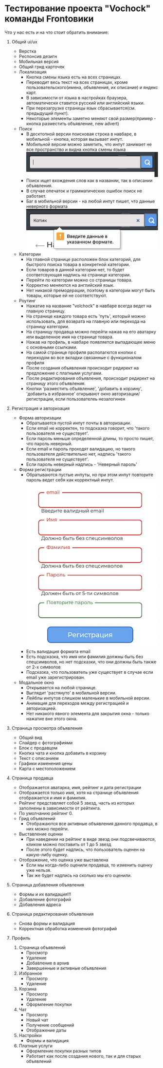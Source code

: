 # Тестирование проекта "Vochock" команды Frontoвики

Что у нас есть и на что стоит обратить внимание:

1. Общий ui/ux 
    * Верстка
    * Респонсив дезигн
    * Мобильная версия
    * Общий грид карточек
    * Локализация
        - Кнопка смены языка есть на всех страницах.
        - Переводит весь текст на всех страницах, кроме пользовательского(имена, объявления, их описание) и яндекс карт.
        - В зависимости от языка в настройках браузера, автоматически ставится русский или английский языки.
        - При перезагрузке страницы язык сбрасывается(см. предыдущий пункт).
        - Некоторые элементы заметно меняют свой размер(пример - кнопка разместить объявление, new advert)
    * Поиск
        - В десктопной версии поисковая строка в навбаре, в мобильной - кнопка, которая вызывает инпут.
        - Мобильной версии можно заметить, что инпут занимает не все пространство и видна кнопка смены языка ![фото](./img/mobileSearch.png)
        - Поиск ищет вхождения слов как в названии, так в описании объявления.
        - В случае опечаток и грамматических ошибок поиск не работает.
        - Баг в мобильной версии - на любой инпут пишет, что данные неверного формата ![баг поиска](./img/searchBug.png)
    * Категории
        - На главной странице расположен блок категорий, для быстрого поиска товара в конкретной категории.
        - Если товаров в данной категории нет, то будет соответсвующая надпись на странице категории.
        - Перейти по категории можно со страницы товара.
        - Корректно меняются на английский язык.
        - Нет никакой премодерации, поэтому в категории могут быть товары, которые ей не соответствуют.
    * Роутинг
        - Нажатие на название "volchock" в навбаре всегда ведет на главную страницу.
        - На странице каждого товара есть 'путь', который можно использовать, для возврата на главную или перехода на страницу категории.
        - На страницу продавца можно перейти нажав на его аватарку или выделенное имя на странице товара.
        - Нажав на профиль, в навбаре появляется выпадающее меню с основными ссылками.
        - На самой странице профиля располагются кнопки с переходом во все вкладки связанные с функционалом профиля
        - После создания объявления происходит редирект на предложение с платными услугами.
        - После редактирования объявления, происходит редирект на страницу этого объявления.
        - Кнопки 'разместить объявление', 'добавить в корзину', 'добавить в избранное' открывают окно авторизации/регистрации, если пользователеь незалогинен 

2. Регистрация и авторизация
    * Форма авторизации
        - Обратывается пустой инпут почты в авторизации.
        - Если email не корректен, то подсказка говорит, что 'такого пользователя не существует'.
        - Если пароль меньше определенной длины, то просто пишет, что пароль неверный.
        - Если email и пароль проходят валидацию, но такого пользователя действительно нет, надпись 'такого пользователя не существует'.
        - Если пароль неверный надпись - 'Неверный пароль'
    * Форма регистрации
        - Обратываются пустые инпуты, но при этом инпут повторите пароль ведет себя как корректный инпут. ![reg](./img/regForm.png)
        - Есть валидация формата email
        - Есть подсказка, что имя или фамилия должны быть без спецсимволов, но нет подсказки, что они должны быть также от 2-х символов
        - Подсказка, что пользователь уже существует в случае если email уже зарегистрирован.
    * Модальное окно
        - Открывается на любой странице.
        - Выглядит 'растянуто' в мобильной версии.
        - Лейблы инпутов слишком маленькие в мобильной версии.
        - Анимация для переходов между регистрацией и авторизацией.
        - Нет никакого явного элемента для закрытия окна - только нажатие вне этого окна.

3. Страница просмотра объявления
    * Общий вид
    * Слайдер с фотографиями
    * Блок с продавцом
    * Кнопка чата и кнопка добавить в корзину
    * Текст с описанием
    * Графики изменения цены
    * Карта с местоположением

4. Страница продавца
    - Отображается аватарка, имя, рейтинг и дата регистрации
    - Отображается только имя, хотя на странице объявления отображается и имя и фамилия.
    - Рейтинг представляет собой 5 звезд, часть из которых заполнены в зависимости от рейтинга.
    - По умолчанию рейтинг 0.
    * Грид объявлений
        - Отображаются все активные объявления данного продавца, в них можно перейти.
    * Выставление оценки
        - При наведении на рейтинг в виде звезд они подсвечиваются, кликом можно поставить от 1 до 5 звезд
        - После этого будет надпись, что пользователь оценен на какую-либу оценку.
    * Отображение, что оценка уже выставлена
        - Если мы когда-либо оценили продавца, то изменить оценку уже нельзя.
        - Так же будет надпись на сколько мы его оценили.

5. Страница добавления объявления
    * Формы и их валидация!!!
    * Добавление фотографий
    * Добавления адреса

6. Страница редактирования объявления
    * Снова формы и валидация
    * Корректная обработка изменения фотографий

7. Профиль
    1. Страница объявлений
        * Просмотр
        * Удаление
        * Добавление в архив
        * Завершенные и активные объявления
    2. Избранное
        * Просмотр
        * Удаление
    3. Корзина
        * Просмотр
        * Удаление
        * Оформление покупки
    4. Чат
        * Просмотр
        * Новый чат
        * Получение сообщений
        * Отображение даты
    6. Настройки
        * Формы и валидация
    7. Платные услуги
        * Оформление покупки разных типов
        * Работает как после создания нового, так и для старых объявлений

